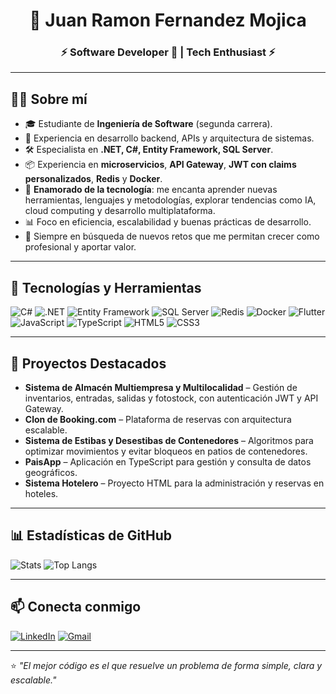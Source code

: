 <h1 align="center">🚀 Juan Ramon Fernandez Mojica</h1>
<h3 align="center">⚡ Software Developer 👾 | Tech Enthusiast ⚡</h3>

---

## 🧑‍💻 Sobre mí
- 🎓 Estudiante de **Ingeniería de Software** (segunda carrera).
- 💼 Experiencia en desarrollo backend, APIs y arquitectura de sistemas.
- 🛠 Especialista en **.NET, C#, Entity Framework, SQL Server**.
- 📦 Experiencia en **microservicios**, **API Gateway**, **JWT con claims personalizados**, **Redis** y **Docker**.
- 🤖 **Enamorado de la tecnología**: me encanta aprender nuevas herramientas, lenguajes y metodologías, explorar tendencias como IA, cloud computing y desarrollo multiplataforma.
- 📊 Foco en eficiencia, escalabilidad y buenas prácticas de desarrollo.
- 🌱 Siempre en búsqueda de nuevos retos que me permitan crecer como profesional y aportar valor.

---

## 🚀 Tecnologías y Herramientas
![C#](https://img.shields.io/badge/-C%23-239120?style=flat&logo=csharp&logoColor=white)
![.NET](https://img.shields.io/badge/-.NET-512BD4?style=flat&logo=dotnet&logoColor=white)
![Entity Framework](https://img.shields.io/badge/-Entity%20Framework-6DB33F?style=flat)
![SQL Server](https://img.shields.io/badge/-SQL%20Server-CC2927?style=flat&logo=microsoftsqlserver&logoColor=white)
![Redis](https://img.shields.io/badge/-Redis-DC382D?style=flat&logo=redis&logoColor=white)
![Docker](https://img.shields.io/badge/-Docker-2496ED?style=flat&logo=docker&logoColor=white)
![Flutter](https://img.shields.io/badge/-Flutter-02569B?style=flat&logo=flutter&logoColor=white)
![JavaScript](https://img.shields.io/badge/-JavaScript-F7DF1E?style=flat&logo=javascript&logoColor=black)
![TypeScript](https://img.shields.io/badge/-TypeScript-3178C6?style=flat&logo=typescript&logoColor=white)
![HTML5](https://img.shields.io/badge/-HTML5-E34F26?style=flat&logo=html5&logoColor=white)
![CSS3](https://img.shields.io/badge/-CSS3-1572B6?style=flat&logo=css3&logoColor=white)

---

## 📌 Proyectos Destacados
- **Sistema de Almacén Multiempresa y Multilocalidad** – Gestión de inventarios, entradas, salidas y fotostock, con autenticación JWT y API Gateway.
- **Clon de Booking.com** – Plataforma de reservas con arquitectura escalable.
- **Sistema de Estibas y Desestibas de Contenedores** – Algoritmos para optimizar movimientos y evitar bloqueos en patios de contenedores.
- **PaisApp** – Aplicación en TypeScript para gestión y consulta de datos geográficos.
- **Sistema Hotelero** – Proyecto HTML para la administración y reservas en hoteles.

---

## 📊 Estadísticas de GitHub
![Stats](https://github-readme-stats.vercel.app/api?username=ramonfor-3&show_icons=true&theme=radical)
![Top Langs](https://github-readme-stats.vercel.app/api/top-langs/?username=ramonfor-3&layout=compact&theme=radical)

---

## 📫 Conecta conmigo
[![LinkedIn](https://img.shields.io/badge/LinkedIn-Juan_Ramon_Fernandez-blue?style=flat&logo=linkedin)](https://www.linkedin.com/in/j-ramonfernandez)
[![Gmail](https://img.shields.io/badge/Email-juanramonfernandez99@gmail.com-red?style=flat&logo=gmail)](mailto:juan@example.com)

---
⭐️ _"El mejor código es el que resuelve un problema de forma simple, clara y escalable."_  
